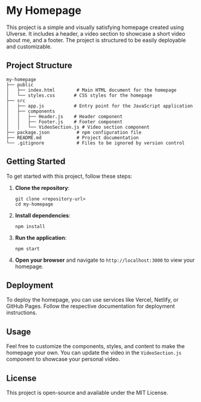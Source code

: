 # My Homepage

This project is a simple and visually satisfying homepage created using UIverse. It includes a header, a video section to showcase a short video about me, and a footer. The project is structured to be easily deployable and customizable.

## Project Structure

```
my-homepage
├── public
│   ├── index.html        # Main HTML document for the homepage
│   └── styles.css       # CSS styles for the homepage
├── src
│   ├── app.js           # Entry point for the JavaScript application
│   ├── components
│   │   ├── Header.js    # Header component
│   │   ├── Footer.js    # Footer component
│   │   └── VideoSection.js # Video section component
├── package.json          # npm configuration file
├── README.md             # Project documentation
└── .gitignore            # Files to be ignored by version control
```

## Getting Started

To get started with this project, follow these steps:

1. **Clone the repository**:
   ```
   git clone <repository-url>
   cd my-homepage
   ```

2. **Install dependencies**:
   ```
   npm install
   ```

3. **Run the application**:
   ```
   npm start
   ```

4. **Open your browser** and navigate to `http://localhost:3000` to view your homepage.

## Deployment

To deploy the homepage, you can use services like Vercel, Netlify, or GitHub Pages. Follow the respective documentation for deployment instructions.

## Usage

Feel free to customize the components, styles, and content to make the homepage your own. You can update the video in the `VideoSection.js` component to showcase your personal video.

## License

This project is open-source and available under the MIT License.